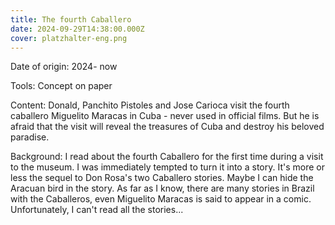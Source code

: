 ```yaml
---
title: The fourth Caballero
date: 2024-09-29T14:38:00.000Z
cover: platzhalter-eng.png
---
```



Date of origin: 2024- now

Tools: Concept on paper

Content: Donald, Panchito Pistoles and Jose Carioca visit the fourth caballero Miguelito Maracas in Cuba - never used in official films. But he is afraid that the visit will reveal the treasures of Cuba and destroy his beloved paradise.

Background: I read about the fourth Caballero for the first time during a visit to the museum. I was immediately tempted to turn it into a story. It's more or less the sequel to Don Rosa's two Caballero stories. Maybe I can hide the Aracuan bird in the story. As far as I know, there are many stories in Brazil with the Caballeros, even Miguelito Maracas is said to appear in a comic. Unfortunately, I can't read all the stories...

